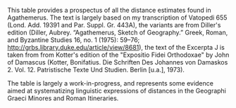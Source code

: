 This table provides a prospectus of all the distance estimates found in Agathemerus. 
The text is largely based on my transcription of Vatopedi 655 (Lond. Add. 19391 and Par. Suppl. Gr. 443A), the variants are from Diller's edition (Diller, Aubrey. “Agathemerus, Sketch of Geography.” Greek, Roman, and Byzantine Studies 16, no. 1 (1975): 59–76; http://grbs.library.duke.edu/article/view/8681), the text of the Excerpta J is taken from from Kotter's edition of the "Expositio Fidei Orthodoxae" by John of Damascus (Kotter, Bonifatius. Die Schriften Des Johannes von Damaskos 2. Vol. 12. Patristische Texte Und Studien. Berlin [u.a.], 1973). 

The table is largely a work-in-progress, and represents some evidence aimed at systematizing linguistic expressions of distances in the Geographi Graeci Minores and Roman Itineraries. 


